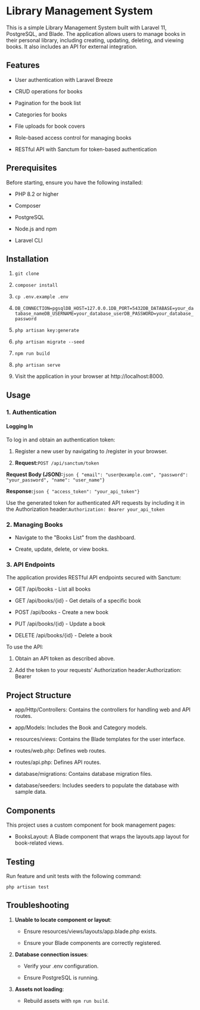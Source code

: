 Library Management System
=========================

This is a simple Library Management System built with Laravel 11, PostgreSQL, and Blade. The application allows users to manage books in their personal library, including creating, updating, deleting, and viewing books. It also includes an API for external integration.

Features
--------

*   User authentication with Laravel Breeze
    
*   CRUD operations for books
    
*   Pagination for the book list
    
*   Categories for books
    
*   File uploads for book covers
    
*   Role-based access control for managing books
    
*   RESTful API with Sanctum for token-based authentication
    

Prerequisites
-------------

Before starting, ensure you have the following installed:

*   PHP 8.2 or higher
    
*   Composer
    
*   PostgreSQL
    
*   Node.js and npm
    
*   Laravel CLI
    

Installation
------------

1.  `git clone`
    
2.  `composer install`
    
3.  `cp .env.example .env`
    
4.  `DB_CONNECTION=pgsqlDB_HOST=127.0.0.1DB_PORT=5432DB_DATABASE=your_database_nameDB_USERNAME=your_database_userDB_PASSWORD=your_database_password`
    
5.  `php artisan key:generate`
    
6.  `php artisan migrate --seed`
    
7.  `npm run build`
    
8.  `php artisan serve`
    
9.  Visit the application in your browser at http://localhost:8000.
    

Usage
-----

### 1\. Authentication

#### Logging In

To log in and obtain an authentication token:

1.  Register a new user by navigating to /register in your browser.
    
2.  **Request:**`POST /api/sanctum/token`
    
**Request Body (JSON):**`json { "email": "user@example.com", "password": "your_password", "name": "user_name"}`
    
**Response:**`json { "access_token": "your_api_token"}`
    
Use the generated token for authenticated API requests by including it in the Authorization header:`Authorization: Bearer your_api_token`
    

### 2\. Managing Books

*   Navigate to the "Books List" from the dashboard.
    
*   Create, update, delete, or view books.
    

### 3\. API Endpoints

The application provides RESTful API endpoints secured with Sanctum:

*   GET /api/books - List all books
    
*   GET /api/books/{id} - Get details of a specific book
    
*   POST /api/books - Create a new book
    
*   PUT /api/books/{id} - Update a book
    
*   DELETE /api/books/{id} - Delete a book
    

To use the API:

1.  Obtain an API token as described above.
    
2.  Add the token to your requests' Authorization header:Authorization: Bearer
    

Project Structure
-----------------

*   app/Http/Controllers: Contains the controllers for handling web and API routes.
    
*   app/Models: Includes the Book and Category models.
    
*   resources/views: Contains the Blade templates for the user interface.
    
*   routes/web.php: Defines web routes.
    
*   routes/api.php: Defines API routes.
    
*   database/migrations: Contains database migration files.
    
*   database/seeders: Includes seeders to populate the database with sample data.
    

Components
----------

This project uses a custom component for book management pages:

*   BooksLayout: A Blade component that wraps the layouts.app layout for book-related views.
    

Testing
-------

Run feature and unit tests with the following command:

`php artisan test`

Troubleshooting
---------------

1.  **Unable to locate component or layout**:
    
    *   Ensure resources/views/layouts/app.blade.php exists.
        
    *   Ensure your Blade components are correctly registered.
        
2.  **Database connection issues**:
    
    *   Verify your .env configuration.
        
    *   Ensure PostgreSQL is running.
        
3.  **Assets not loading**:
    
    *   Rebuild assets with `npm run build`.
